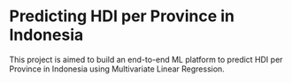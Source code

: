 # Predicting HDI per Province in Indonesia

This project is aimed to build an end-to-end ML platform to predict HDI per Province in Indonesia using Multivariate Linear Regression.

